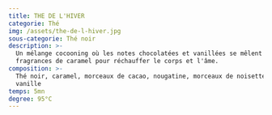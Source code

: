```yaml
---
title: THE DE L'HIVER
categorie: Thé
img: /assets/the-de-l-hiver.jpg
sous-categorie: Thé noir
description: >-
  Un mélange cocooning où les notes chocolatées et vanillées se mêlent aux
  fragrances de caramel pour réchauffer le corps et l'âme.
composition: >-
  Thé noir, caramel, morceaux de cacao, nougatine, morceaux de noisettes,
  vanille
temps: 5mn
degree: 95°C
---
```


